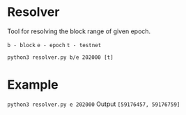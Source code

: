 # Resolver
Tool for resolving the block range of given epoch.

`b - block`
`e - epoch`
`t - testnet`

`python3 resolver.py b/e 202000 [t]`
# Example
`python3 resolver.py e 202000`
Output
`[59176457, 59176759]`

